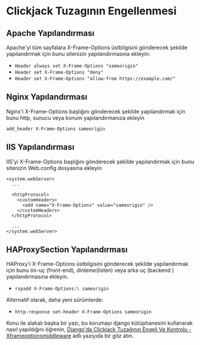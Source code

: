 # Clickjack Tuzagının Engellenmesi

## Apache Yapılandırması

Apache'yi tüm sayfalara X-Frame-Options üstbilgisini gönderecek şekilde yapılandırmak için bunu sitenizin yapılandırmasına ekleyin:

* `Header always set X-Frame-Options "sameorigin"`
* `Header set X-Frame-Options "deny"`
* `Header set X-Frame-Options "allow-from https://example.com/"`

## Nginx Yapılandırması

Nginx'i X-Frame-Options başlığını gönderecek şekilde yapılandırmak için bunu http, sunucu veya konum yapılandırmanıza ekleyin

`add_header X-Frame-Options sameorigin`

## IIS Yapılandırması

IIS'yi X-Frame-Options başlığını gönderecek şekilde yapılandırmak için bunu sitenizin Web.config dosyasına ekleyin

```markup
<system.webServer>
  ...

  <httpProtocol>
    <customHeaders>
      <add name="X-Frame-Options" value="sameorigin" />
    </customHeaders>
  </httpProtocol>

  ...
</system.webServer>
```

## HAProxySection Yapılandırması

HAProxy'i X-Frame-Options üstbilgisini gönderecek şekilde yapılandırmak için bunu ön-uç \(front-end\), dinleme\(listen\) veya arka uç \(backend \) yapılandırmasına ekleyin.

* `rspadd X-Frame-Options:\ sameorigin`

Alternatif olarak, daha yeni sürümlerde:

* `http-response set-header X-Frame-Options sameorigin`

Konu ile alakalı başka bir yazı, bu korumayı django kütüphanesini kullanarak nasıl yapıldığını öğrenin, [Django'da Clickjack Tuzağının Engeli Ve Kontrolu - Xframeoptionsmiddleware](../django/djangoda-clickjack-tuzagnn-engeli-ve-kontrolu-xframeoptionsmiddleware.md) adlı yazıyıda bir göz atın.

